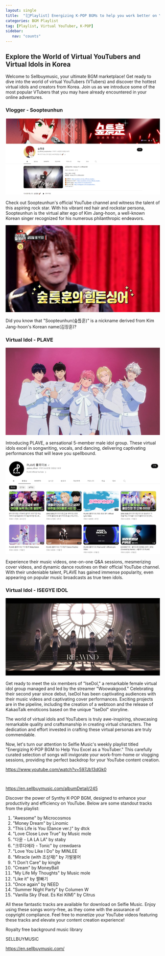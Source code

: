 ```yaml
---
layout: single
title:  "[🎼Playlist] Energizing K-POP BGMs to help you work better on YouTube 🎶"
categories: BGM Playlist
tag: [Playlist, Virtual YouTuber, K-POP]
sidebar:
   nav: "counts"
---
```

<h2>Explore the World of Virtual YouTubers and Virtual Idols in Korea</h2>
<p>Welcome to Sellbuymusic, your ultimate BGM marketplace! Get ready to dive into the world of virtual YouTubers (VTubers) and discover the hottest virtual idols and creators from Korea. Join us as we introduce some of the most popular VTubers that you may have already encountered in your online adventures.</p>
<h3>Vlogger - Soopteunhun</h3>
<p><img src="/images/2023-06-22-PlaylistVirtual/[image 1] Soopteunhun's official YouTube channel.png" alt="[image 1] Soopteunhun&#39;s official YouTube channel"></p>
<p>Check out Soopteunhun&#39;s official YouTube channel and witness the talent of this aspiring rock star. With his vibrant red hair and rockstar persona, Soopteunhun is the virtual alter ego of Kim Jang-hoon, a well-known Korean singer recognized for his numerous philanthropic endeavors.</p>
<p><img src="/images/2023-06-22-PlaylistVirtual/[image 2] Kim Jang-hoon and Soopteunhun.jpg" alt="[image 2] Kim Jang-hoon and Soopteunhun"></p>
<p>Did you know that &quot;Soopteunhun(숲튽훈)&quot; is a nickname derived from Kim Jang-hoon&#39;s Korean name(김장훈)?</p>
<h3>Virtual Idol - PLAVE</h3>
<p><img src="/images/2023-06-22-PlaylistVirtual/[image 3] Virtual idol PLAVE.jpg" alt="[image 3] Virtual idol PLAVE"></p>
<p>Introducing PLAVE, a sensational 5-member male idol group. These virtual idols excel in songwriting, vocals, and dancing, delivering captivating performances that will leave you spellbound.</p>
<p><img src="/images/2023-06-22-PlaylistVirtual/[image 4] Virtual idol PLAVE official YouTube channel.png" alt="[image 4] Virtual idol PLAVE official YouTube channel"></p>
<p>Experience their music videos, one-on-one Q&amp;A sessions, mesmerizing cover videos, and dynamic dance routines on their official YouTube channel. With their undeniable talent, PLAVE has gained immense popularity, even appearing on popular music broadcasts as true teen idols.</p>
<h3>Virtual Idol - <strong>ISEGYE IDOL</strong></h3>
<p><img src="/images/2023-06-22-PlaylistVirtual/[image 5] Virtual Idol ISEGYE IDOL.jpg" alt="[image 5] Virtual Idol ISEGYE IDOL"></p>
<p>Get ready to meet the six members of &quot;IseDol,&quot; a remarkable female virtual idol group managed and led by the streamer &quot;Woowakgood.&quot; Celebrating their second year since debut, IseDol has been captivating audiences with their music videos and captivating cover performances. Exciting projects are in the pipeline, including the creation of a webtoon and the release of KakaoTalk emoticons based on the unique &quot;IseDol&quot; storyline.</p>
<p>The world of virtual idols and YouTubers is truly awe-inspiring, showcasing remarkable quality and craftsmanship in creating virtual characters. The dedication and effort invested in crafting these virtual personas are truly commendable.</p>
<p>Now, let&#39;s turn our attention to Selfie Music&#39;s weekly playlist titled &quot;Energizing K-POP BGM to Help You Excel as a YouTuber.&quot; This carefully curated selection of songs will invigorate your work-from-home or vlogging sessions, providing the perfect backdrop for your YouTube content creation.</p>
<p><a href='https://www.youtube.com/watch?v=597Jb13dGk0' target='_blank' class='url'>https://www.youtube.com/watch?v=597Jb13dGk0</a></p><p>&nbsp;</p>
<p><a href='https://en.sellbuymusic.com/albumDetail/245' target='_blank' class='url'>https://en.sellbuymusic.com/albumDetail/245</a></p>
<p>Discover the power of Synthy K-POP BGM, designed to enhance your productivity and efficiency on YouTube. Below are some standout tracks from the playlist:</p>
<ol>
<li>&quot;Awesome&quot; by Microcosmos</li>
<li>&quot;Money Dream&quot; by Linomic</li>
<li>&quot;This Life is You (Dance ver.)&quot; by dtck</li>
<li>&quot;Love Close Love True&quot; by Music mole</li>
<li>&quot;다윤 - LA LA LA&quot; by staby</li>
<li>&quot;크루다에라 - Tonic&quot; by crewdaera</li>
<li>&quot;Love You Like I Do&quot; by MINLEE</li>
<li>&quot;Miracle (with 조상재)&quot; by 가발붕어</li>
<li>&quot;I Don&#39;t Care&quot; by kingle</li>
<li>&quot;Cream&quot; by MoneyBall</li>
<li>&quot;My Life My Thoughts&quot; by Music mole</li>
<li>&quot;Like it&quot; by 짤빠기</li>
<li>&quot;Once again&quot; by NEED</li>
<li>&quot;Summer Night Party&quot; by Columen W</li>
<li>&quot;Vanilla Sky (Feat. Es Kei KIM)&quot; by Citrus</li>

</ol>
<p>All these fantastic tracks are available for download on Selfie Music. Enjoy using these songs worry-free, as they come with the assurance of copyright compliance. Feel free to monetize your YouTube videos featuring these tracks and elevate your content creation experience!</p>
<p>Royalty free background music library</p>
<p>SELLBUYMUSIC</p>
<p><a href='https://en.sellbuymusic.com/' target='_blank' class='url'>https://en.sellbuymusic.com/</a></p>